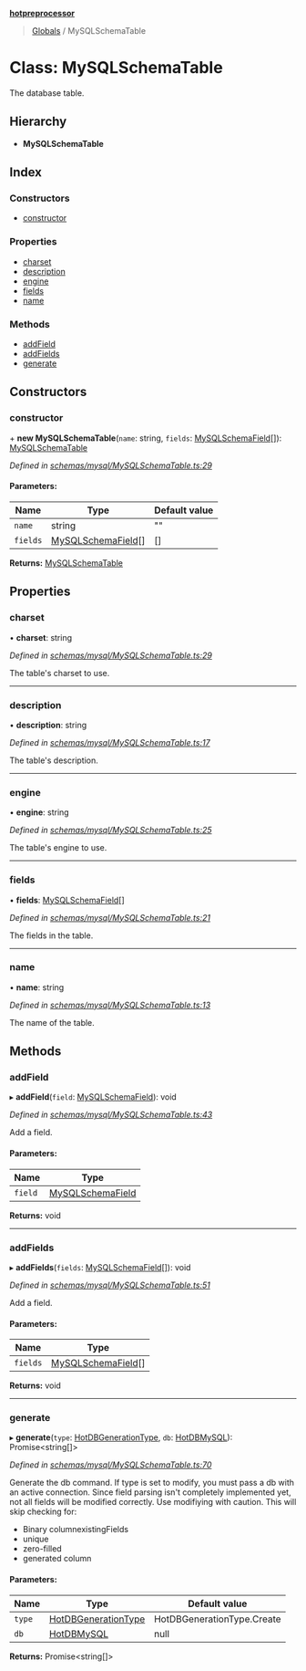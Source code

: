 **[hotpreprocessor](../README.md)**

> [Globals](../globals.md) / MySQLSchemaTable

# Class: MySQLSchemaTable

The database table.

## Hierarchy

* **MySQLSchemaTable**

## Index

### Constructors

* [constructor](mysqlschematable.md#constructor)

### Properties

* [charset](mysqlschematable.md#charset)
* [description](mysqlschematable.md#description)
* [engine](mysqlschematable.md#engine)
* [fields](mysqlschematable.md#fields)
* [name](mysqlschematable.md#name)

### Methods

* [addField](mysqlschematable.md#addfield)
* [addFields](mysqlschematable.md#addfields)
* [generate](mysqlschematable.md#generate)

## Constructors

### constructor

\+ **new MySQLSchemaTable**(`name`: string, `fields`: [MySQLSchemaField](mysqlschemafield.md)[]): [MySQLSchemaTable](mysqlschematable.md)

*Defined in [schemas/mysql/MySQLSchemaTable.ts:29](https://github.com/OurFreeLight/HotPreprocessor/blob/9c94bd6/src/schemas/mysql/MySQLSchemaTable.ts#L29)*

#### Parameters:

Name | Type | Default value |
------ | ------ | ------ |
`name` | string | "" |
`fields` | [MySQLSchemaField](mysqlschemafield.md)[] | [] |

**Returns:** [MySQLSchemaTable](mysqlschematable.md)

## Properties

### charset

•  **charset**: string

*Defined in [schemas/mysql/MySQLSchemaTable.ts:29](https://github.com/OurFreeLight/HotPreprocessor/blob/9c94bd6/src/schemas/mysql/MySQLSchemaTable.ts#L29)*

The table's charset to use.

___

### description

•  **description**: string

*Defined in [schemas/mysql/MySQLSchemaTable.ts:17](https://github.com/OurFreeLight/HotPreprocessor/blob/9c94bd6/src/schemas/mysql/MySQLSchemaTable.ts#L17)*

The table's description.

___

### engine

•  **engine**: string

*Defined in [schemas/mysql/MySQLSchemaTable.ts:25](https://github.com/OurFreeLight/HotPreprocessor/blob/9c94bd6/src/schemas/mysql/MySQLSchemaTable.ts#L25)*

The table's engine to use.

___

### fields

•  **fields**: [MySQLSchemaField](mysqlschemafield.md)[]

*Defined in [schemas/mysql/MySQLSchemaTable.ts:21](https://github.com/OurFreeLight/HotPreprocessor/blob/9c94bd6/src/schemas/mysql/MySQLSchemaTable.ts#L21)*

The fields in the table.

___

### name

•  **name**: string

*Defined in [schemas/mysql/MySQLSchemaTable.ts:13](https://github.com/OurFreeLight/HotPreprocessor/blob/9c94bd6/src/schemas/mysql/MySQLSchemaTable.ts#L13)*

The name of the table.

## Methods

### addField

▸ **addField**(`field`: [MySQLSchemaField](mysqlschemafield.md)): void

*Defined in [schemas/mysql/MySQLSchemaTable.ts:43](https://github.com/OurFreeLight/HotPreprocessor/blob/9c94bd6/src/schemas/mysql/MySQLSchemaTable.ts#L43)*

Add a field.

#### Parameters:

Name | Type |
------ | ------ |
`field` | [MySQLSchemaField](mysqlschemafield.md) |

**Returns:** void

___

### addFields

▸ **addFields**(`fields`: [MySQLSchemaField](mysqlschemafield.md)[]): void

*Defined in [schemas/mysql/MySQLSchemaTable.ts:51](https://github.com/OurFreeLight/HotPreprocessor/blob/9c94bd6/src/schemas/mysql/MySQLSchemaTable.ts#L51)*

Add a field.

#### Parameters:

Name | Type |
------ | ------ |
`fields` | [MySQLSchemaField](mysqlschemafield.md)[] |

**Returns:** void

___

### generate

▸ **generate**(`type`: [HotDBGenerationType](../enums/hotdbgenerationtype.md), `db`: [HotDBMySQL](hotdbmysql.md)): Promise\<string[]>

*Defined in [schemas/mysql/MySQLSchemaTable.ts:70](https://github.com/OurFreeLight/HotPreprocessor/blob/9c94bd6/src/schemas/mysql/MySQLSchemaTable.ts#L70)*

Generate the db command. If type is set to modify, you must pass a db with an
active connection. Since field parsing isn't completely implemented yet, not all
fields will be modified correctly. Use modifiying with caution. This will
skip checking for:
* Binary columnexistingFields
* unique
* zero-filled
* generated column

#### Parameters:

Name | Type | Default value |
------ | ------ | ------ |
`type` | [HotDBGenerationType](../enums/hotdbgenerationtype.md) | HotDBGenerationType.Create |
`db` | [HotDBMySQL](hotdbmysql.md) | null |

**Returns:** Promise\<string[]>
